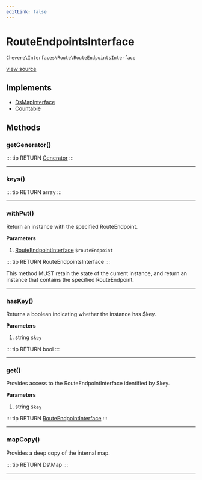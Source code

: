 ```yaml
---
editLink: false
---
```


# RouteEndpointsInterface

`Chevere\Interfaces\Route\RouteEndpointsInterface`

[view source](https://github.com/chevere/chevere/blob/master/interfaces/Route/RouteEndpointsInterface.php)

## Implements

- [DsMapInterface](../DataStructures/DsMapInterface.md)
- [Countable](https://www.php.net/manual/class.countable)

## Methods

### getGenerator()

::: tip RETURN
[Generator](https://www.php.net/manual/class.generator)
:::

---

### keys()

::: tip RETURN
array
:::

---

### withPut()

Return an instance with the specified RouteEndpoint.

**Parameters**

1. [RouteEndpointInterface](./RouteEndpointInterface.md) `$routeEndpoint`

::: tip RETURN
RouteEndpointsInterface
:::

This method MUST retain the state of the current instance, and return
an instance that contains the specified RouteEndpoint.

---

### hasKey()

Returns a boolean indicating whether the instance has $key.

**Parameters**

1. string `$key`

::: tip RETURN
bool
:::

---

### get()

Provides access to the RouteEndpointInterface identified by $key.

**Parameters**

1. string `$key`

::: tip RETURN
[RouteEndpointInterface](./RouteEndpointInterface.md)
:::

---

### mapCopy()

Provides a deep copy of the internal map.

::: tip RETURN
Ds\Map
:::

---
